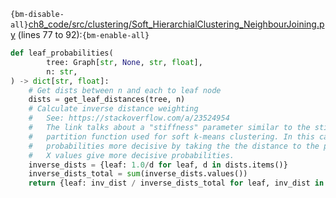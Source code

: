 `{bm-disable-all}`[ch8_code/src/clustering/Soft_HierarchialClustering_NeighbourJoining.py](ch8_code/src/clustering/Soft_HierarchialClustering_NeighbourJoining.py) (lines 77 to 92):`{bm-enable-all}`

```python
def leaf_probabilities(
        tree: Graph[str, None, str, float],
        n: str,
) -> dict[str, float]:
    # Get dists between n and each to leaf node
    dists = get_leaf_distances(tree, n)
    # Calculate inverse distance weighting
    #   See: https://stackoverflow.com/a/23524954
    #   The link talks about a "stiffness" parameter similar to the stiffness parameter in the
    #   partition function used for soft k-means clustering. In this case, you can make the
    #   probabilities more decisive by taking the the distance to the power of X, where larger
    #   X values give more decisive probabilities.
    inverse_dists = {leaf: 1.0/d for leaf, d in dists.items()}
    inverse_dists_total = sum(inverse_dists.values())
    return {leaf: inv_dist / inverse_dists_total for leaf, inv_dist in inverse_dists.items()}
```